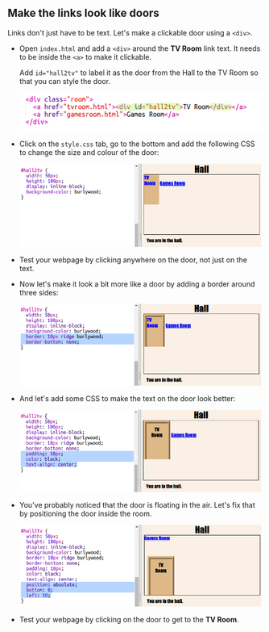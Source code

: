 ## Make the links look like doors

Links don't just have to be text. Let's make a clickable door using a `<div>`.



+ Open `index.html` and add a `<div>` around the __TV Room__ link text. It needs to be inside the `<a>` to make it clickable.

  Add `id="hall2tv"` to label it as the door from the Hall to the TV Room so that you can style the door. 

  ![screenshot](images/rooms-tvroom-div.png)  

+ Click on the `style.css` tab, go to the bottom and add the following CSS to change the size and colour of the door:

	![screenshot](images/rooms-door-css1.png)

+ Test your webpage by clicking anywhere on the door, not just on the text.

+ Now let's make it look a bit more like a door by adding a border around three sides:

	![screenshot](images/rooms-door-css2.png)

+ And let's add some CSS to make the text on the door look better:

	![screenshot](images/rooms-door-css3.png)

+ You've probably noticed that the door is floating in the air. Let's fix that by positioning the door inside the room.

	![screenshot](images/rooms-door-position.png)	

+ Test your webpage by clicking on the door to get to the __TV Room__.




